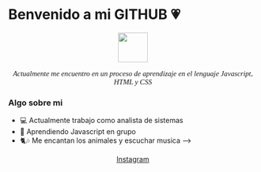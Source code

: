 # Benvenido a mi GITHUB :heartpulse:

<center>
<img src="https://media4.giphy.com/media/UQVR7ZpPxQpPHwgGLF/giphy.gif?cid=790b7611b00dcc5595d420533d8aa72601843913cd18d835&rid=giphy.gif&ct=s" width=60>
<p style="font-family: times, serif; font-size:11pt; font-style:italic"> 
Actualmente me encuentro en un proceso de aprendizaje en el lenguaje Javascript, HTML y CSS
</p></center>


### Algo sobre mi

- :computer: Actualmente trabajo como analista de sistemas
- 🌱 Aprendiendo Javascript en grupo
- :cat2::notes: Me encantan los animales y escuchar musica
-->

<p align="center">
    <img src="https://media4.giphy.com/media/fG9Pv7x7mNEdakJ38y/200w.webp?cid=790b7611rt427fndm5ztn886186ekcd1lddl21rgf1sumd1w&rid=200w.webp&ct=s" width=15>
    <a href="https://www.instagram.com/laura.zuluagaj">Instagram</a>
    <img src="https://media4.giphy.com/media/fG9Pv7x7mNEdakJ38y/200w.webp?cid=790b7611rt427fndm5ztn886186ekcd1lddl21rgf1sumd1w&rid=200w.webp&ct=s" width=15>
</p>